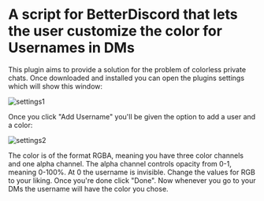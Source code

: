 # A script for BetterDiscord that lets the user customize the color for Usernames in DMs


This plugin aims to provide a solution for the problem of colorless private chats. Once downloaded and installed you can open the plugins settings which will show this window:

![settings1](https://github.com/user-attachments/assets/ea8b8abd-c6d5-4844-b2f9-d650589d56aa)



Once you click "Add Username" you'll be given the option to add a user and a color:

![settings2](https://github.com/user-attachments/assets/213aef49-d669-4713-91c0-4129a9892802)



The color is of the format RGBA, meaning you have three color channels and one alpha channel. The alpha channel controls opacity from 0-1, meaning 0-100%. At 0 the username is invisible. Change the values for RGB to your liking. Once you're done click "Done". Now whenever you go to your DMs the username will have the color you chose.
